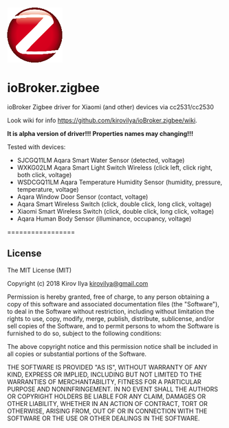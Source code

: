 ![Logo](admin/zigbee.png)
# ioBroker.zigbee

ioBroker Zigbee driver for Xiaomi (and other) devices via cc2531/cc2530

Look wiki for info https://github.com/kirovilya/ioBroker.zigbee/wiki.

**It is alpha version of driver!!! Properties names may changing!!!**

Tested with devices:
* SJCGQ11LM Aqara Smart Water Sensor (detected, voltage)
* WXKG02LM Aqara Smart Light Switch Wireless (click left, click right, both click, voltage)
* WSDCGQ11LM Aqara Temperature Humidity Sensor (humidity, pressure, temperature, voltage)
* Aqara Window Door Sensor (contact, voltage)
* Aqara Smart Wireless Switch (click, double click, long click, voltage)
* Xiaomi Smart Wireless Switch (click, double click, long click, voltage)
* Aqara Human Body Sensor (illuminance, occupancy, voltage)


=================

## License
The MIT License (MIT)

Copyright (c) 2018 Kirov Ilya <kirovilya@gmail.com>

Permission is hereby granted, free of charge, to any person obtaining a copy
of this software and associated documentation files (the "Software"), to deal
in the Software without restriction, including without limitation the rights
to use, copy, modify, merge, publish, distribute, sublicense, and/or sell
copies of the Software, and to permit persons to whom the Software is
furnished to do so, subject to the following conditions:

The above copyright notice and this permission notice shall be included in
all copies or substantial portions of the Software.

THE SOFTWARE IS PROVIDED "AS IS", WITHOUT WARRANTY OF ANY KIND, EXPRESS OR
IMPLIED, INCLUDING BUT NOT LIMITED TO THE WARRANTIES OF MERCHANTABILITY,
FITNESS FOR A PARTICULAR PURPOSE AND NONINFRINGEMENT. IN NO EVENT SHALL THE
AUTHORS OR COPYRIGHT HOLDERS BE LIABLE FOR ANY CLAIM, DAMAGES OR OTHER
LIABILITY, WHETHER IN AN ACTION OF CONTRACT, TORT OR OTHERWISE, ARISING FROM,
OUT OF OR IN CONNECTION WITH THE SOFTWARE OR THE USE OR OTHER DEALINGS IN
THE SOFTWARE.

